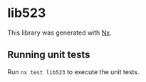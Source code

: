 # lib523

This library was generated with [Nx](https://nx.dev).

## Running unit tests

Run `nx test lib523` to execute the unit tests.
